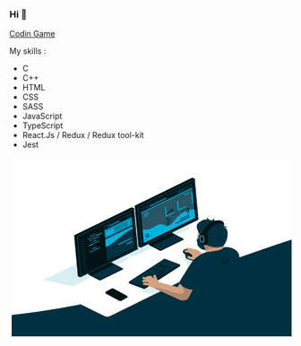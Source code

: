 ### Hi 👋

[Codin Game](https://www.codingame.com/profile/483153482d024ace59b7a1d5747b560c6730432)  
  
My skills :
* C
* C++
* HTML
* CSS
* SASS
* JavaScript
* TypeScript
* React.Js / Redux / Redux tool-kit
* Jest
<!-- ![](https://visitor-badge.laobi.icu/badge?page_id=nnieddu) -->
  
  <img align="right" alt="GIF" src="https://github.com/nnieddu/nnieddu/blob/main/code.gif" width="500" height="320" />  
  
